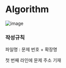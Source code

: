 # Algorithm


![image](https://github.com/startedourmission/ProgrammersNote/assets/53049011/2f67a5c8-60c5-48b4-b513-64f1efb133a1)


### 작성규칙

파일명 : 문제 번호 + 확장명


첫 번째 라인에 문제 주소 기재
